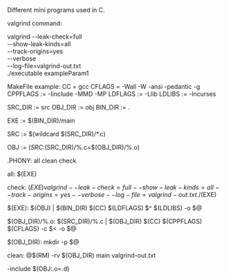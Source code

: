 Different mini programs used in C.


valgrind command:

valgrind --leak-check=full \
         --show-leak-kinds=all \
         --track-origins=yes \
         --verbose \
         --log-file=valgrind-out.txt \
         ./executable exampleParam1

MakeFile example:
CC = gcc
CFLAGS = -Wall -W -ansi -pedantic -g
CPPFLAGS := -Iinclude -MMD -MP
LDFLAGS := -Llib
LDLIBS := -lncurses

SRC_DIR := src
OBJ_DIR := obj
BIN_DIR := .

EXE := $(BIN_DIR)/main

SRC := $(wildcard $(SRC_DIR)/*.c)

OBJ := $(SRC:$(SRC_DIR)/%.c=$(OBJ_DIR)/%.o)

.PHONY: all clean check

all: $(EXE)

check: $(EXE)
	valgrind --leak-check=full --show-leak-kinds=all --track-origins=yes --verbose --log-file=valgrind-out.txt ./$(EXE)

$(EXE):	$(OBJ) | $(BIN_DIR)
	$(CC) $(LDFLAGS) $^ $(LDLIBS) -o $@

$(OBJ_DIR)/%.o: $(SRC_DIR)/%.c | $(OBJ_DIR)
	$(CC) $(CPPFLAGS) $(CFLAGS) -c $< -o $@

$(OBJ_DIR):
	mkdir -p $@

clean:
	@$(RM) -rv $(OBJ_DIR) main valgrind-out.txt

-include $(OBJ:.o=.d)

